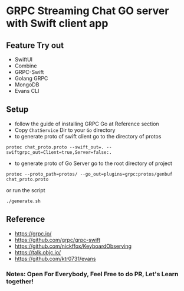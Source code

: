 # GRPC Streaming Chat GO server with Swift client app

## Feature Try out
- SwiftUI 
- Combine 
- GRPC-Swift
- Golang GRPC
- MongoDB
- Evans CLI

## Setup
- follow the guide of installing GRPC Go at Reference section
- Copy `ChatService` Dir to your `Go` directory
- to generate proto of swift client go to the directory of protos
```
protoc chat_proto.proto --swift_out=. --swiftgrpc_out=Client=true,Server=false:.
```
- to generate proto of Go Server go to the root directory of project
```
protoc --proto_path=protos/ --go_out=plugins=grpc:protos/genbuf chat_proto.proto
```
or run the script
```
./generate.sh
```

## Reference
- https://grpc.io/
- https://github.com/grpc/grpc-swift
- https://github.com/nickffox/KeyboardObserving
- https://talk.objc.io/
- https://github.com/ktr0731/evans

### Notes: Open For Everybody, Feel Free to do PR, Let's Learn together!
